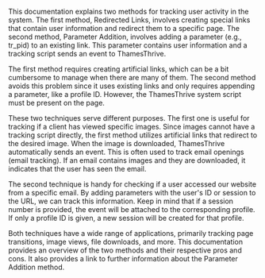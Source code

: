 This documentation explains two methods for tracking user activity in the system. The first method, Redirected Links, involves creating special links that contain user information and redirect them to a specific page. The second method, Parameter Addition, involves adding a parameter (e.g., tr_pid) to an existing link. This parameter contains user information and a tracking script sends an event to ThamesThrive. 

The first method requires creating artificial links, which can be a bit cumbersome to manage when there are many of them. The second method avoids this problem since it uses existing links and only requires appending a parameter, like a profile ID. However, the ThamesThrive system script must be present on the page.

These two techniques serve different purposes. The first one is useful for tracking if a client has viewed specific images. Since images cannot have a tracking script directly, the first method utilizes artificial links that redirect to the desired image. When the image is downloaded, ThamesThrive automatically sends an event. This is often used to track email openings (email tracking). If an email contains images and they are downloaded, it indicates that the user has seen the email.

The second technique is handy for checking if a user accessed our website from a specific email. By adding parameters with the user's ID or session to the URL, we can track this information. Keep in mind that if a session number is provided, the event will be attached to the corresponding profile. If only a profile ID is given, a new session will be created for that profile.

Both techniques have a wide range of applications, primarily tracking page transitions, image views, file downloads, and more. This documentation provides an overview of the two methods and their respective pros and cons. It also provides a link to further information about the Parameter Addition method.
